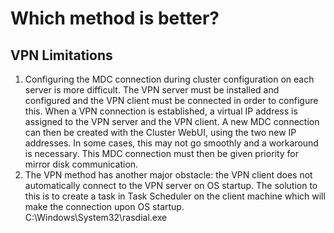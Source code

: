 # Which method is better?
## VPN Limitations
01. Configuring the MDC connection during cluster configuration on each server is more difficult. The VPN server must be installed and configured and the VPN client must be connected in order to configure this. When a VPN connection is established, a virtual IP address is assigned to the VPN server and the VPN client. A new MDC connection can then be created with the Cluster WebUI, using the two new IP addresses. In some cases, this may not go smoothly and a workaround is necessary. This MDC connection must then be given priority for mirror disk communication.
02. The VPN method has another major obstacle: the VPN client does not automatically connect to the VPN server on OS startup. The solution to this is to create a task in Task Scheduler on the client machine which will make the connection upon OS startup. C:\Windows\System32\rasdial.exe <VPN Connection Name> 
